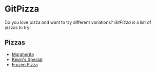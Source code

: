 # GitPizza

Do you love pizza and want to try different variations? *GitPizza* is a list of pizzas to try!

## Pizzas

- [Margherita](margherita.md)
- [Kevin's Special](kevin.md)
- [Frozen Pizza](frozen.md)